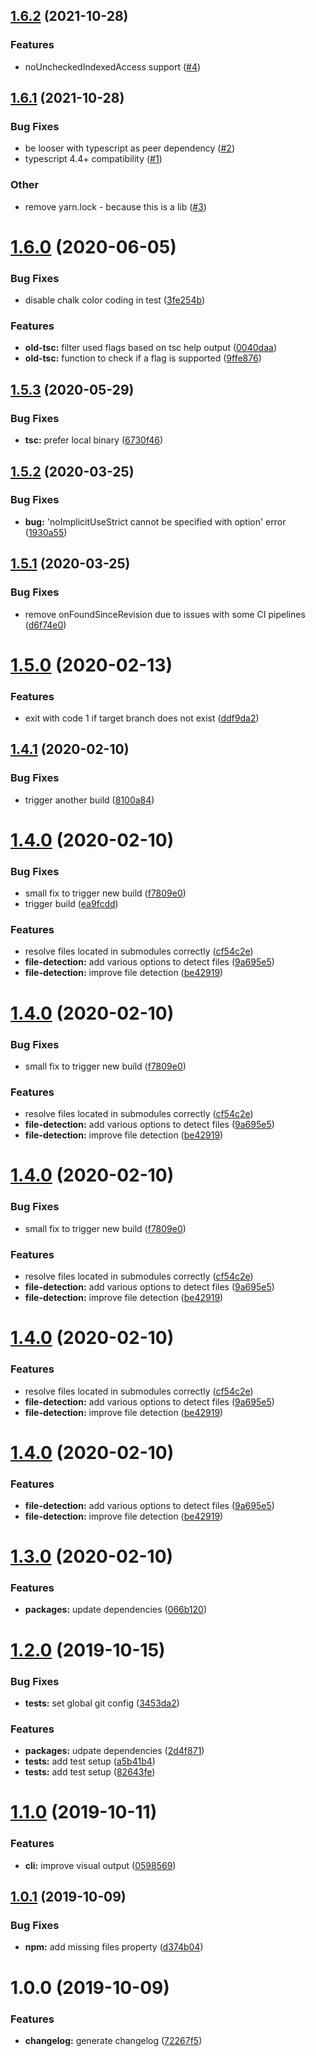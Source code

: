 ## [1.6.2](https://github.com/ovos/ts-strictify/compare/v1.6.1...v1.6.2) (2021-10-28)

### Features

* noUncheckedIndexedAccess support ([#4](https://github.com/ovos/ts-strictify/pull/4))


## [1.6.1](https://github.com/ovos/ts-strictify/compare/v1.6.0...v1.6.1) (2021-10-28)

### Bug Fixes

* be looser with typescript as peer dependency ([#2](https://github.com/ovos/ts-strictify/pull/2))
* typescript 4.4+ compatibility ([#1](https://github.com/ovos/ts-strictify/pull/1))

### Other

* remove yarn.lock - because this is a lib ([#3](https://github.com/ovos/ts-strictify/pull/3))


# [1.6.0](https://github.com/cschroeter/ts-strictify/compare/v1.5.3...v1.6.0) (2020-06-05)


### Bug Fixes

* disable chalk color coding in test ([3fe254b](https://github.com/cschroeter/ts-strictify/commit/3fe254b98b40b6fc32a528f93ab4be2473c6be34))


### Features

* **old-tsc:** filter used flags based on tsc help output ([0040daa](https://github.com/cschroeter/ts-strictify/commit/0040daa6d8accdf195003495dd83955f1d7dcc7d))
* **old-tsc:** function to check if a flag is supported ([9ffe876](https://github.com/cschroeter/ts-strictify/commit/9ffe876cd60fcd5784ce3e9db5e0170a05b2873c))

## [1.5.3](https://github.com/cschroeter/ts-strictify/compare/v1.5.2...v1.5.3) (2020-05-29)


### Bug Fixes

* **tsc:** prefer local binary ([6730f46](https://github.com/cschroeter/ts-strictify/commit/6730f462219b44dbc8a0b7281bb1e161df5307de))

## [1.5.2](https://github.com/cschroeter/ts-strictify/compare/v1.5.1...v1.5.2) (2020-03-25)


### Bug Fixes

* **bug:** 'noImplicitUseStrict cannot be specified with option' error ([1930a55](https://github.com/cschroeter/ts-strictify/commit/1930a5554f021401f75ab8c4c8bee5b7d368fdfb))

## [1.5.1](https://github.com/cschroeter/ts-strictify/compare/v1.5.0...v1.5.1) (2020-03-25)


### Bug Fixes

* remove onFoundSinceRevision due to issues with some CI pipelines ([d6f74e0](https://github.com/cschroeter/ts-strictify/commit/d6f74e03f6e3a8e2b0d5b67147cbd9c1a419af97))

# [1.5.0](https://github.com/cschroeter/ts-strictify/compare/v1.4.1...v1.5.0) (2020-02-13)


### Features

* exit with code 1 if target branch does not exist ([ddf9da2](https://github.com/cschroeter/ts-strictify/commit/ddf9da2898ac206a85ce5ee9809110ec721dd6dd))

## [1.4.1](https://github.com/cschroeter/ts-strictify/compare/v1.4.0...v1.4.1) (2020-02-10)


### Bug Fixes

* trigger another build ([8100a84](https://github.com/cschroeter/ts-strictify/commit/8100a844843dcf0cc19d78c54ec5dc27c4e4e5f0))

# [1.4.0](https://github.com/cschroeter/ts-strictify/compare/v1.3.0...v1.4.0) (2020-02-10)


### Bug Fixes

* small fix to trigger new build ([f7809e0](https://github.com/cschroeter/ts-strictify/commit/f7809e04f69571a3cf75eb6aeb634530971582d5))
* trigger build ([ea9fcdd](https://github.com/cschroeter/ts-strictify/commit/ea9fcdd3b14eced00d74def2bf9cade3e42480a6))


### Features

* resolve files located in submodules correctly ([cf54c2e](https://github.com/cschroeter/ts-strictify/commit/cf54c2eab3f22ec6a65904162fb97b851ffbe5d3))
* **file-detection:** add various options to detect files ([9a695e5](https://github.com/cschroeter/ts-strictify/commit/9a695e5bd99225373e0dde0f3c9476aab18347b9))
* **file-detection:** improve file detection ([be42919](https://github.com/cschroeter/ts-strictify/commit/be42919a807fec1991495fe4fdd3a70999cadaee))

# [1.4.0](https://github.com/cschroeter/ts-strictify/compare/v1.3.0...v1.4.0) (2020-02-10)


### Bug Fixes

* small fix to trigger new build ([f7809e0](https://github.com/cschroeter/ts-strictify/commit/f7809e04f69571a3cf75eb6aeb634530971582d5))


### Features

* resolve files located in submodules correctly ([cf54c2e](https://github.com/cschroeter/ts-strictify/commit/cf54c2eab3f22ec6a65904162fb97b851ffbe5d3))
* **file-detection:** add various options to detect files ([9a695e5](https://github.com/cschroeter/ts-strictify/commit/9a695e5bd99225373e0dde0f3c9476aab18347b9))
* **file-detection:** improve file detection ([be42919](https://github.com/cschroeter/ts-strictify/commit/be42919a807fec1991495fe4fdd3a70999cadaee))

# [1.4.0](https://github.com/cschroeter/ts-strictify/compare/v1.3.0...v1.4.0) (2020-02-10)


### Bug Fixes

* small fix to trigger new build ([f7809e0](https://github.com/cschroeter/ts-strictify/commit/f7809e04f69571a3cf75eb6aeb634530971582d5))


### Features

* resolve files located in submodules correctly ([cf54c2e](https://github.com/cschroeter/ts-strictify/commit/cf54c2eab3f22ec6a65904162fb97b851ffbe5d3))
* **file-detection:** add various options to detect files ([9a695e5](https://github.com/cschroeter/ts-strictify/commit/9a695e5bd99225373e0dde0f3c9476aab18347b9))
* **file-detection:** improve file detection ([be42919](https://github.com/cschroeter/ts-strictify/commit/be42919a807fec1991495fe4fdd3a70999cadaee))

# [1.4.0](https://github.com/cschroeter/ts-strictify/compare/v1.3.0...v1.4.0) (2020-02-10)


### Features

* resolve files located in submodules correctly ([cf54c2e](https://github.com/cschroeter/ts-strictify/commit/cf54c2eab3f22ec6a65904162fb97b851ffbe5d3))
* **file-detection:** add various options to detect files ([9a695e5](https://github.com/cschroeter/ts-strictify/commit/9a695e5bd99225373e0dde0f3c9476aab18347b9))
* **file-detection:** improve file detection ([be42919](https://github.com/cschroeter/ts-strictify/commit/be42919a807fec1991495fe4fdd3a70999cadaee))

# [1.4.0](https://github.com/cschroeter/ts-strictify/compare/v1.3.0...v1.4.0) (2020-02-10)


### Features

* **file-detection:** add various options to detect files ([9a695e5](https://github.com/cschroeter/ts-strictify/commit/9a695e5bd99225373e0dde0f3c9476aab18347b9))
* **file-detection:** improve file detection ([be42919](https://github.com/cschroeter/ts-strictify/commit/be42919a807fec1991495fe4fdd3a70999cadaee))

# [1.3.0](https://github.com/cschroeter/ts-strictify/compare/v1.2.0...v1.3.0) (2020-02-10)


### Features

* **packages:** update dependencies ([066b120](https://github.com/cschroeter/ts-strictify/commit/066b120ce479a964ef9e248dd7433978a526b9c6))

# [1.2.0](https://github.com/cschroeter/ts-strictify/compare/v1.1.0...v1.2.0) (2019-10-15)


### Bug Fixes

* **tests:** set global git config ([3453da2](https://github.com/cschroeter/ts-strictify/commit/3453da283d6b81f56e20b5d336c2eae36b22e4fa))


### Features

* **packages:** udpate dependencies ([2d4f871](https://github.com/cschroeter/ts-strictify/commit/2d4f871226dce05f706c12ed657743bc08b05f0c))
* **tests:** add test setup ([a5b41b4](https://github.com/cschroeter/ts-strictify/commit/a5b41b4202aa54d1ee1609142047b9d30ffb49df))
* **tests:** add test setup ([82643fe](https://github.com/cschroeter/ts-strictify/commit/82643fe3ffd3d2c6710560f98484506afac9c5a4))

# [1.1.0](https://github.com/cschroeter/ts-strictify/compare/v1.0.1...v1.1.0) (2019-10-11)


### Features

* **cli:** improve visual output ([0598569](https://github.com/cschroeter/ts-strictify/commit/059856994a9c6cb54dc66345ddc1a15e1b8fd805))

## [1.0.1](https://github.com/cschroeter/ts-strictify/compare/v1.0.0...v1.0.1) (2019-10-09)


### Bug Fixes

* **npm:** add missing files property ([d374b04](https://github.com/cschroeter/ts-strictify/commit/d374b04f26b7b8b607cbdccd66c829a25103d4ed))

# 1.0.0 (2019-10-09)


### Features

* **changelog:** generate changelog ([72267f5](https://github.com/cschroeter/ts-strictify/commit/72267f541f985e45aafa3574cce4949cce7d5d04))
